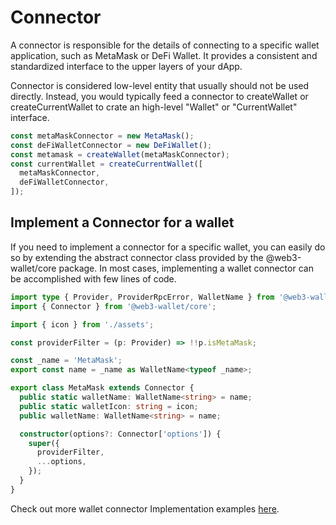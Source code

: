 # Connector

A connector is responsible for the details of connecting to a specific wallet application, such as MetaMask or DeFi Wallet. It provides a consistent and standardized interface to the upper layers of your dApp.

Connector is considered low-level entity that usually should not be used directly. Instead, you would typically feed a connector to createWallet or createCurrentWallet to crate an high-level "Wallet" or "CurrentWallet" interface.

```ts
const metaMaskConnector = new MetaMask();
const deFiWalletConnector = new DeFiWallet();
const metamask = createWallet(metaMaskConnector);
const currentWallet = createCurrentWallet([
  metaMaskConnector,
  deFiWalletConnector,
]);
```

## Implement a Connector for a wallet

If you need to implement a connector for a specific wallet, you can easily do so by extending the abstract connector class provided by the @web3-wallet/core package. In most cases, implementing a wallet connector can be accomplished with few lines of code.

```ts
import type { Provider, ProviderRpcError, WalletName } from '@web3-wallet/core';
import { Connector } from '@web3-wallet/core';

import { icon } from './assets';

const providerFilter = (p: Provider) => !!p.isMetaMask;

const _name = 'MetaMask';
export const name = _name as WalletName<typeof _name>;

export class MetaMask extends Connector {
  public static walletName: WalletName<string> = name;
  public static walletIcon: string = icon;
  public walletName: WalletName<string> = name;

  constructor(options?: Connector['options']) {
    super({
      providerFilter,
      ...options,
    });
  }
}
```

Check out more wallet connector Implementation examples [here](https://github.com/web3-wallet/web3-wallet/tree/main/packages/wallets).
